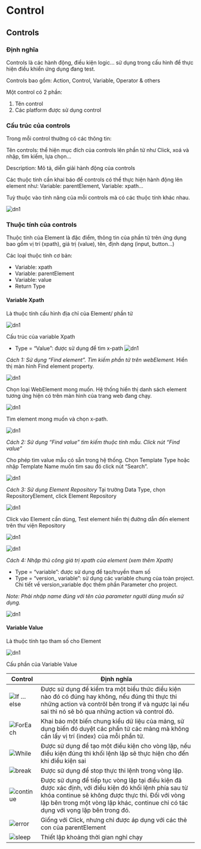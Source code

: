 # Control 

## Controls

### Định nghĩa

Controls là các hành động, điều kiện logic… sử dụng trong cấu hình để thực hiện điều khiển ứng dụng đang test.

Controls bao gồm: Action, Control, Variable, Operator & others

Một control có 2 phần:
1.	Tên control
2.	Các platform được sử dụng control

### Cấu trúc của controls

Trong mỗi control thường có các thông tin:

Tên controls: thể hiện mục đích của controls lên phần tử như Click, xoá và nhập, tìm kiếm, lựa chọn…

Description: Mô tả, diễn giải hành động của controls

Các thuộc tính cần khai báo để controls có thể thực hiện hành động lên element như:  Variable: parentElement, Variable: xpath…

Tuỳ thuộc vào tính năng của mỗi controls mà có các thuộc tính khác nhau.

![dn1](https://user-images.githubusercontent.com/105435351/196078501-e739e1e9-557b-4418-8a02-ad648b0e5ad8.png)

### Thuộc tính của controls

Thuộc tính của Element là đặc điểm, thông tin của phần tử trên ứng dụng bao gồm vị trí (xpath), giá trị (value), tên, định dạng (input, button…)

Các loại thuộc tính cơ bản:
-	Variable: xpath
-	Variable: parentElement
-	Variable: value
-	Return Type

#### Variable Xpath

Là thuộc tính cấu hình địa chỉ của Element/ phần tử

![dn1](https://user-images.githubusercontent.com/105435351/196078501-e739e1e9-557b-4418-8a02-ad648b0e5ad8.png)

Cấu trúc của variable Xpath

- Type = “Value”: được sử dụng để tìm x-path
![dn1](https://user-images.githubusercontent.com/105435351/196078501-e739e1e9-557b-4418-8a02-ad648b0e5ad8.png)

*Cách 1: Sử dụng “Find element”. Tìm kiếm phần tử trên webElement.*
Hiển thị màn hình Find element property.

![dn1](https://user-images.githubusercontent.com/105435351/196078501-e739e1e9-557b-4418-8a02-ad648b0e5ad8.png)

Chọn loại WebElement mong muốn. Hệ thống hiển thị danh sách element tương ứng hiện có trên màn hình của trang web đang chạy.

![dn1](https://user-images.githubusercontent.com/105435351/196078501-e739e1e9-557b-4418-8a02-ad648b0e5ad8.png)

Tìm element mong muốn và chọn x-path.

![dn1](https://user-images.githubusercontent.com/105435351/196078501-e739e1e9-557b-4418-8a02-ad648b0e5ad8.png)

*Cách 2: Sử dụng “Find value” tìm kiếm thuộc tính mẫu. Click nút “Find value”*

Cho phép tìm value mẫu có sẵn trong hệ thống. Chọn Template Type hoặc nhập Template Name muốn tìm sau đó click nút “Search”. 

![dn1](https://user-images.githubusercontent.com/105435351/196078501-e739e1e9-557b-4418-8a02-ad648b0e5ad8.png)

*Cách 3: Sử dụng Element Repository*
Tại trường Data Type, chọn RepositoryElement, click Element Repository

![dn1](https://user-images.githubusercontent.com/105435351/196078501-e739e1e9-557b-4418-8a02-ad648b0e5ad8.png)

Click vào Element cần dùng, Test element hiển thị đường dẫn đến element trên thư viện Repository

![dn1](https://user-images.githubusercontent.com/105435351/196078501-e739e1e9-557b-4418-8a02-ad648b0e5ad8.png)

![dn1](https://user-images.githubusercontent.com/105435351/196078501-e739e1e9-557b-4418-8a02-ad648b0e5ad8.png)

*Cách 4: Nhập thủ công giá trị xpath của element (xem thêm Xpath)*
- Type = “variable”: được sử dụng để tạo/truyền tham số
- Type = “version_ variable”: sử dụng các variable chung của toàn project. Chi tiết về version_variable đọc thêm phần Parameter cho project.

*Note: Phải nhập name đúng với tên của parameter người dùng muốn sử dụng.*

![dn1](https://user-images.githubusercontent.com/105435351/196078501-e739e1e9-557b-4418-8a02-ad648b0e5ad8.png)

#### Variable Value

Là thuộc tính tạo tham số cho Element

![dn1](https://user-images.githubusercontent.com/105435351/196078501-e739e1e9-557b-4418-8a02-ad648b0e5ad8.png)

Cấu phần của Variable Value







| Control | Định nghĩa |
| ------ | ------ |
| ![If … else](https://user-images.githubusercontent.com/105435351/196140896-9439dcdd-91bb-4877-a857-30caba8dc6c1.png) | Được sử dụng để kiểm tra một biểu thức điều kiện nào đó có đúng hay không, nếu đúng thì thực thi những action và contrõl bên trong if và ngược lại nếu sai thì nó sẽ bỏ qua những action và control đó. |
| ![ForEach](https://user-images.githubusercontent.com/105435351/196141212-a3d02511-e00e-46c0-920f-06fd7864e45e.png) | Khai báo một biến chung kiểu dữ liệu của mảng, sử dụng biến đó duyệt các phần tử các mảng mà không cần lấy vị trí (index) của mỗi phần tử.  | 
| ![While](https://user-images.githubusercontent.com/105435351/196141591-bd60de92-fe9f-4a3a-9bed-f2b15b593b31.png) | Được sử dụng để tạo một điều kiện cho vòng lặp, nếu điều kiện đúng thì khối lệnh lặp sẽ thực hiện cho đến khi điều kiện sai | 
| ![break](https://user-images.githubusercontent.com/105435351/196141921-e3900573-4e06-4aa2-865e-d208858485ab.png) | Được sử dụng để stop thực thi lệnh trong vòng lặp.  | 
| ![continue](https://user-images.githubusercontent.com/105435351/196142130-ebc42f57-7b5e-4d3c-a5f5-e3ed7fdb6b2f.png) | Được sử dụng để tiếp tục vòng lặp tại điều kiện đã được xác định, với điều kiện đó khối lệnh phía sau từ khóa continue sẽ không được thực thi. Đối với vòng lặp bên trong một vòng lặp khác, continue chỉ có tác dụng với vọng lặp bên trong đó. | 
| ![error](https://user-images.githubusercontent.com/105435351/196142383-d6ac1aec-ee9f-43a7-85ed-7581e2e2205a.png) | Giống với Click, nhưng chỉ được áp dụng với các thẻ con của parentElement  | 
| ![sleep](https://user-images.githubusercontent.com/105435351/196142737-7caaecfc-3343-40d2-a920-dda2bdcb9eef.png) | Thiết lập khoảng thời gian nghỉ chạy | 



  
